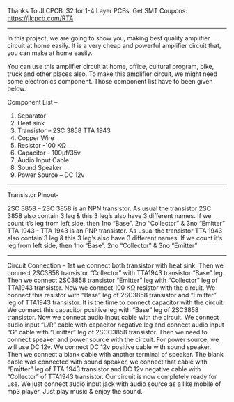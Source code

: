 Thanks To JLCPCB.
$2 for 1-4 Layer PCBs.
Get SMT Coupons: https://jlcpcb.com/RTA

--------------------------------------------------------------

In this project, we are going to show you, making best quality amplifier circuit at home easily.
It is a very cheap and powerful amplifier circuit that, you can make at home easily.

You can use this amplifier circuit at home, office, cultural program, bike, truck and other places also.
To make this amplifier circuit, we might need some electronics component. Those component list have to been given below.

Component List – 
1. Separator
2. Heat sink
3. Transistor – 2SC 3858
                           TTA 1943
4. Copper Wire
5. Resistor -100 KΩ 
6. Capacitor - 100µf/35v
7. Audio Input Cable
8. Sound Speaker
9. Power Source – DC 12v


-----------------------------------------------------------------------

Transistor Pinout- 

2SC 3858 – 2SC 3858 is an NPN transistor.  As usual the transistor 2SC 3858 also contain 3 leg & this 3 leg’s also have 3 different names. If we count it’s leg from left side, then 1no “Base”. 2no “Collector” & 3no “Emitter”
TTA 1943 - TTA 1943 is an PNP transistor.  As usual the transistor TTA 1943 also contain 3 leg & this 3 leg’s also have 3 different names. If we count it’s leg from left side, then 1no “Base”. 2no “Collector” & 3no “Emitter”

----------------------------------------------------------------------------------

Circuit Connection – 
1st we connect both transistor with heat sink. Then we connect 2SC3858 transistor “Collector” with TTA1943 transistor “Base” leg. Then we connect 2SC3858 transistor “Emitter” leg with “Collector” leg of TTA1943 transistor.
Now we connect 100 KΩ resistor with the circuit. We connect this resistor with “Base” leg of 2SC3858 transistor and “Emitter” leg of TTA1943 transistor.
It is the time to connect capacitor with the circuit. We connect this capacitor positive leg with “Base” leg of 2SC3858 transistor.
Now we connect audio input cable with the circuit. We connect audio input “L/R” cable with capacitor negative leg and connect audio input “G” cable with “Emitter” leg of 2SCC3858 transistor.
Then we need to connect speaker and power source with the circuit. For power source, we will use DC 12v. We connect DC 12v positive cable with sound speaker. Then we connect a blank cable with another terminal of speaker.
The blank cable was connected with sound speaker, we connect that cable with “Emitter” leg of TTA 1943 transistor and DC 12v negative cable with “Collector” of TTA1943 transistor.
Our circuit is now completely ready for use. We just connect audio input jack with audio source as a like mobile of mp3 player.
Just play music & enjoy the sound.
